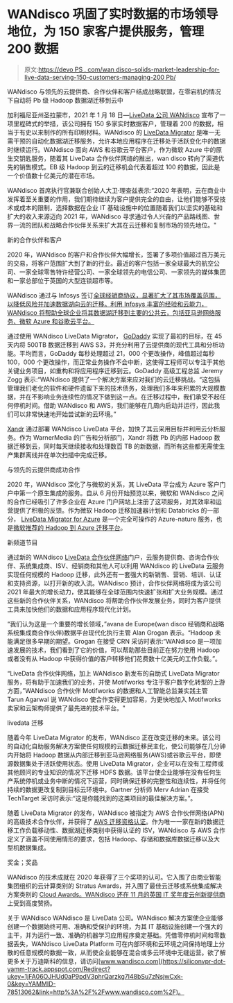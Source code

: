 # WANdisco 巩固了实时数据的市场领导地位，为 150 家客户提供服务，管理 200 数据

> 原文:[https://devo PS . com/wan disco-solids-market-leadership-for-live-data-serving-150-customers-managing-200 Pb/](https://devops.com/wandisco-solidifies-market-leadership-for-live-data-serving-150-customers-managing-200-petabytes/)

WANdisco 与领先的云提供商、合作伙伴和客户结成战略联盟，在零宕机的情况下自动将 Pb 级 Hadoop 数据湖迁移到云中

加利福尼亚州圣拉蒙市，2021 年 1 月 18 日—[LiveData 公司 WANdisco](https://siliconvpr-dot-yamm-track.appspot.com/Redirect?ukey=1jFA06OJHUd0aP9pdV3phrQarzkg7l48bSu7zNsjwCxk-0&key=YAMMID-78513062&link=http%3A%2F%2Fwww.wandisco.com) 宣布了一项里程碑式的举措，该公司拥有 150 多家实时数据客户，管理着 200 的数据，相当于有史以来制作的所有印刷材料。WANdisco 的 [LiveData Migrator](https://siliconvpr-dot-yamm-track.appspot.com/Redirect?ukey=1jFA06OJHUd0aP9pdV3phrQarzkg7l48bSu7zNsjwCxk-0&key=YAMMID-78513062&link=https%3A%2F%2Fwww.wandisco.com%2Fnews-events%2Fpress-releases%2Fwandisco-democratizes-data-lake-migration-cloud-launch-livedata-migrator) 是唯一无需干预的自动化数据湖迁移服务，允许本地应用程序在迁移处于活跃变化中的数据时继续运行。WANdisco 面向 AWS 和谷歌云平台客户，作为微软 Azure 中的原生交钥匙服务，随着其 LiveData 合作伙伴网络的推出，wan disco 转向了渠道优先的销售模式。EB 级 Hadoop 到云的迁移机会代表着超过 100 的数据，因此是一个价值数十亿美元的潜在市场。

WANdisco 首席执行官兼联合创始人大卫·理查兹表示:“2020 年表明，云在商业中发挥着至关重要的作用，我们期待继续为客户提供完全的自由，让他们能够不受技术或成本的限制，选择数据在企业 IT 基础设施中的位置随着我们以坚实的基础和扩大的收入来源迈向 2021 年，WANdisco 寻求通过令人兴奋的产品路线图、世界一流的团队和战略合作伙伴关系来扩大其在云迁移和复制市场的领先地位。"

新的合作伙伴和客户

2020 年，WANdisco 的客户和合作伙伴大幅增长，签署了多项价值超过百万美元的交易，将客户范围扩大到了新的行业。最近的客户包括一家全球最大的航空公司、一家全球零售特许经营公司、一家全球领先的电信公司、一家领先的媒体集团和一家总部位于英国的大型连锁超市等。

WANdisco 通过与 Infosys 签订[全球经销商协议，显著扩大了其市场覆盖范围，以降低风险并加速数据湖向云的迁移。利用 Infosys 丰富的经验和云能力，WANdisco 将帮助全球企业将其数据湖迁移到主要的公共云，包括亚马逊网络服务、微软 Azure 和谷歌云平台。](https://siliconvpr-dot-yamm-track.appspot.com/Redirect?ukey=1jFA06OJHUd0aP9pdV3phrQarzkg7l48bSu7zNsjwCxk-0&key=YAMMID-78513062&link=https%3A%2F%2Fwww.wandisco.com%2Fnews-events%2Fpress-releases%2Fwandisco-announces-global-agreement-infosys-de-risk-and-accelerate-data-lake-migration-cloud)

通过使用 WANdisco LiveData Migrator， [GoDaddy](https://siliconvpr-dot-yamm-track.appspot.com/Redirect?ukey=1jFA06OJHUd0aP9pdV3phrQarzkg7l48bSu7zNsjwCxk-0&key=YAMMID-78513062&link=https%3A%2F%2Fwandisco.com%2Fcustomers%2Fgodaddy) 实现了最初的目标，在 45 天内将 500TB 数据迁移到 AWS S3，并充分利用了云提供商的现代工具和分析功能。平均而言，GoDaddy 每秒处理超过 21，000 个更改操作，峰值超过每秒 100，000 个更改操作，而正常业务操作不会中断，这使得工程师可以专注于其他关键业务项目，如重构和将应用程序迁移到云。GoDaddy 高级工程总监 Jeremy Zogg 表示:“WANdisco 提供了一个解决方案来应对我们的云迁移挑战。“这包括管理我们老化的软件和硬件遗留下来的技术债务，处理我们多年来积累的大规模数据，并在不影响业务连续性的情况下做到这一点。在迁移过程中，我们承受不起任何停机时间。借助 WANdisco 和 AWS，我们能够在几周内启动并运行，因此我们可以非常快速地开始尝试新的云环境。”

[Xandr](https://siliconvpr-dot-yamm-track.appspot.com/Redirect?ukey=1jFA06OJHUd0aP9pdV3phrQarzkg7l48bSu7zNsjwCxk-0&key=YAMMID-78513062&link=https%3A%2F%2Fwww.londonstockexchange.com%2Fnews-article%2FWAND%2Fxandr-and-wandisco-livedata-webinar%2F14672235) 通过部署 WANdisco LiveData 平台，加快了其云采用目标并利用云分析服务。作为 WarnerMedia 的广告和分析部门，Xandr 将数 Pb 的内部 Hadoop 数据迁移到云，同时每天继续接收和处理数百 TB 的新数据，而所有这些都无需使生产集群离线并在单次扫描中完成迁移。

与领先的云提供商成功合作

2020 年，WANdisco 深化了与微软的关系，其 LiveData 平台成为 Azure 客户门户中第一个原生集成的服务。自从 6 月份开始预览以来，微软和 WANdisco 之间的合作已经吸引了许多企业在 Azure 门户网站上注册了这项服务，对其效率和运营提供了积极的反馈。作为微软 Hadoop 迁移加速器计划和 Databricks 的一部分， [LiveData Migrator for Azure](https://siliconvpr-dot-yamm-track.appspot.com/Redirect?ukey=1jFA06OJHUd0aP9pdV3phrQarzkg7l48bSu7zNsjwCxk-0&key=YAMMID-78513062&link=https%3A%2F%2Fwww.wandisco.com%2Fnews-events%2Fblog%2Findustry%2Fwandisco-announces-live-data-cloud-services-azure) 是一个完全可操作的 Azure-nature 服务，也是[微软推荐的 Hadoop 到 Azure 迁移平台](https://siliconvpr-dot-yamm-track.appspot.com/Redirect?ukey=1jFA06OJHUd0aP9pdV3phrQarzkg7l48bSu7zNsjwCxk-0&key=YAMMID-78513062&link=https%3A%2F%2Fazure.microsoft.com%2Fen-us%2Fblog%2Fmigrate-your-hadoop-data-lakes-with-wandisco-livedata-platform-for-azure%2F)。

新频道节目

通过新的 WANdisco [LiveData 合作伙伴网络](https://siliconvpr-dot-yamm-track.appspot.com/Redirect?ukey=1jFA06OJHUd0aP9pdV3phrQarzkg7l48bSu7zNsjwCxk-0&key=YAMMID-78513062&link=https%3A%2F%2Fwww.wandisco.com%2Fnews-events%2Fpress-releases%2Fwandisco-launches-livedata-partner-network-shifts-partner-first-model-accelerate-global-expansion-livedata-cloud-services)门户，云服务提供商、咨询合作伙伴、系统集成商、ISV、经销商和其他人可以利用 WANdisco 的 LiveData 云服务实现任何规模的 Hadoop 迁移，此外还有一套强大的新销售、营销、培训、认证和支持资源，以打开新的收入流。WANdisco 预计，合作伙伴网络将成为该公司 2021 年最大的增长动力，使其能够在全球范围内快速扩张和扩大业务规模。通过这些新的合作伙伴关系，WANdisco 将帮助合作伙伴发展业务，同时为客户提供工具来加快他们的数据和应用程序现代化计划。

“我们认为这是一个重要的增长领域，”avana de Europe(wan disco 经销商和战略系统集成商合作伙伴)数据平台现代化执行主管 Alan Grogan 表示。“Hadoop 未能满足很多早期的期望。Grogan 在接受 CRN 采访时表示:“WANdisco 是一项加速发展的技术，我们看到了它的价值，可以帮助那些目前正在努力使用 Hadoop 或者没有从 Hadoop 中获得价值的客户转移他们花费数十亿美元的工作负载。”。

“LiveData 合作伙伴网络，加上 WANdisco 新发布的自助式 LiveData Migrator 服务，将有助于加速我们的业务，并使 Motifworks 专注于客户数字化转型的上游方面，”WANdisco 合作伙伴 Motifworks 的数据和人工智能总监兼实践主管 Tarun Agarwal 说 WANdisco 使合作变得更加容易，为更快地加入 Motifworks 卖家和云架构师提供了最先进的技术平台。"

livedata 迁移

随着今年 LiveData Migrator 的发布，WANdisco 正在改变迁移的未来。该公司的自动化自助服务解决方案使任何规模的云数据迁移民主化，使公司能够在几分钟内开始将 Hadoop 数据从内部迁移到亚马逊网络服务(AWS)或谷歌云平台，即使源数据集处于活跃使用状态。使用 LiveData Migrator，企业可以在没有工程师或其他顾问的专业知识的情况下迁移 HDFS 数据。该平台使企业能够在没有任何生产系统停机或业务中断的情况下运营，同时确保迁移的完整性和连续性，并将任何持续的数据更改复制到目标云环境中。Gartner 分析师 Merv Adrian 在接受 TechTarget 采访时表示:“这是你能找到的这类项目的最佳解决方案。”。

随着 LiveData Migrator 的发布，WANdisco 被指定为 AWS 合作伙伴网络(APN)的高级技术合作伙伴，并获得了 [AWS 迁移资格认证](https://siliconvpr-dot-yamm-track.appspot.com/Redirect?ukey=1jFA06OJHUd0aP9pdV3phrQarzkg7l48bSu7zNsjwCxk-0&key=YAMMID-78513062&link=https%3A%2F%2Fwww.wandisco.com%2Fnews-events%2Fpress-releases%2Fwandisco-livedata-migrator-achieves-aws-migration-competency-status)。作为唯一一家在新的数据迁移工作负载移动性、数据湖迁移类别中获得认证的 ISV，WANdisco 与 AWS 合作定义了涵盖不同使用情形的要求，包括 Hadoop、存储和数据库数据迁移以及大型机数据集成。

奖金；奖品

WANdisco 的技术成就在 2020 年获得了三个奖项的认可。它入围了由商业智能集团组织的云计算类别的 Stratus Awards，并入围了最佳云迁移或系统集成解决方案类别的 [Cloud Awards。WANdisco 还在 11 月的](https://siliconvpr-dot-yamm-track.appspot.com/Redirect?ukey=1jFA06OJHUd0aP9pdV3phrQarzkg7l48bSu7zNsjwCxk-0&key=YAMMID-78513062&link=https%3A%2F%2Fwww.cloud-awards.com%2F2020-shortlist%2F)[英国 IT 奖年度云创新提供商](https://siliconvpr-dot-yamm-track.appspot.com/Redirect?ukey=1jFA06OJHUd0aP9pdV3phrQarzkg7l48bSu7zNsjwCxk-0&key=YAMMID-78513062&link=https%3A%2F%2Fukitindustryawards.co.uk%2Fukitindustryawards%2Fen%2Fpage%2F2020-winners)上受到高度赞扬。

关于 WANdisco
WANdisco 是 LiveData 公司。WANdisco 解决方案使企业能够创建一个数据始终可用、准确和受保护的环境，为其 IT 基础设施创建一个强大的主干，并为运行一致、准确的机器学习应用程序奠定基础。凭借零停机时间和零数据丢失，WANdisco LiveData Platform 可在内部环境和云环境之间保持地理上分散的任意规模的数据一致，从而使企业能够在混合或多云环境中无缝运营。欲了解更多关于万迪斯科的信息，请访问[www.wandisco.com](https://siliconvpr-dot-yamm-track.appspot.com/Redirect?ukey=1jFA06OJHUd0aP9pdV3phrQarzkg7l48bSu7zNsjwCxk-0&key=YAMMID-78513062&link=http%3A%2F%2Fwww.wandisco.com%2F)。